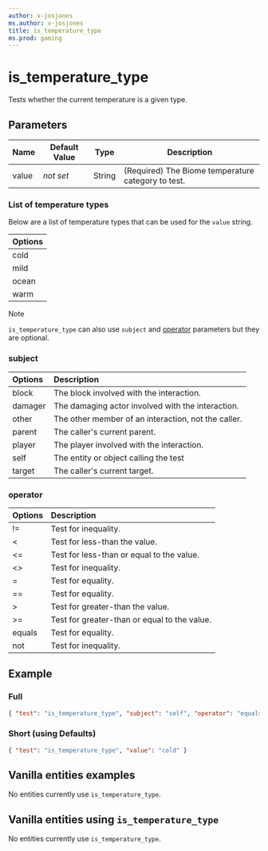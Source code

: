 ```yaml
---
author: v-josjones
ms.author: v-josjones
title: is_temperature_type
ms.prod: gaming
---
```


# is_temperature_type

Tests whether the current temperature is a given type.

## Parameters

|Name |Default Value  |Type  |Description  |
|---------|---------|---------|---------|
|value |*not set* |String |(Required) The Biome temperature category to test. |

### List of temperature types

Below are a list of temperature types that can be used for the `value` string.

Options|
|:-----------|
| cold|
| mild|
| ocean|
| warm|

>[!Note]
>`is_temperature_type` can also use `subject` and [operator](../Definitions/NestedTables/operator.md) parameters but they are optional.

### subject

| Options| Description |
|:-----------|:-----------|
| block| The block involved with the interaction. |
| damager| The damaging actor involved with the interaction. |
| other| The other member of an interaction, not the caller. |
| parent| The caller's current parent. |
| player| The player involved with the interaction. |
| self| The entity or object calling the test |
| target| The caller's current target. |

### operator

| Options| Description |
|:-----------|:-----------|
| !=| Test for inequality. |
| <| Test for less-than the value. |
| <=| Test for less-than or equal to the value. |
| <>| Test for inequality. |
| =| Test for equality. |
| ==| Test for equality. |
| >| Test for greater-than the value. |
| >=| Test for greater-than or equal to the value. |
| equals| Test for equality. |
| not| Test for inequality. |

## Example

### Full

```json
{ "test": "is_temperature_type", "subject": "self", "operator": "equals", "value": "cold" }
```

### Short (using Defaults)

```json
{ "test": "is_temperature_type", "value": "cold" }
```

## Vanilla entities examples

No entities currently use `is_temperature_type`.

## Vanilla entities using `is_temperature_type`

No entities currently use `is_temperature_type`.
